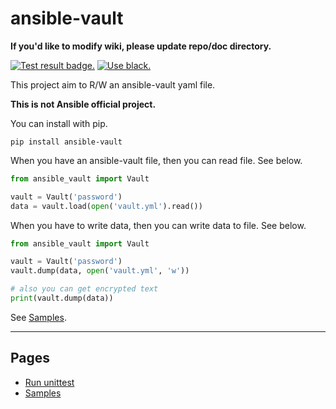 # ansible-vault

**If you'd like to modify wiki, please update repo/doc directory.**

[![Test result badge.](https://github.com/tomoh1r/ansible-vault/workflows/test/badge.svg)](https://github.com/tomoh1r/ansible-vault/actions?query=workflow%3Atest) [![Use black.](https://img.shields.io/badge/code%20style-black-000000.svg)](https://github.com/python/black)

This project aim to R/W an ansible-vault yaml file.

**This is not Ansible official project.**

You can install with pip.

```console
pip install ansible-vault
```

When you have an ansible-vault file, then you can read file. See below.

```python
from ansible_vault import Vault

vault = Vault('password')
data = vault.load(open('vault.yml').read())
```

When you have to write data, then you can write data to file. See below.

```python
from ansible_vault import Vault

vault = Vault('password')
vault.dump(data, open('vault.yml', 'w'))

# also you can get encrypted text
print(vault.dump(data))
```

See [Samples](./sample).

---

## Pages

* [Run unittest](./unittest)
* [Samples](./sample)

